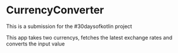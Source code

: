 # CurrencyConverter

This is a submission for the #30daysofkotlin project

This app takes two currencys, fetches the latest exchange rates and converts the input value
